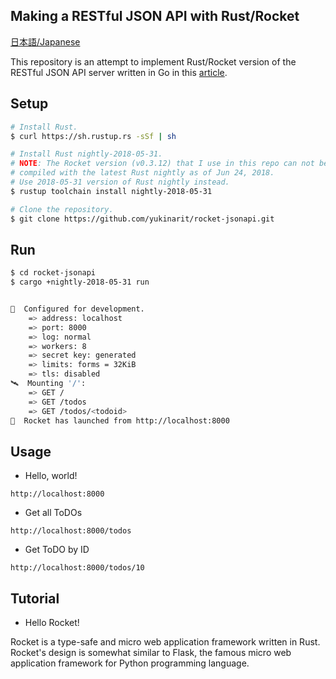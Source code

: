 Making a RESTful JSON API with Rust/Rocket
------------------------------------------

[日本語/Japanese](README_ja.md)

This repository is an attempt to implement Rust/Rocket version
of the RESTful JSON API server written in Go in this
[article](https://blog.miguelgrinberg.com/post/designing-a-restful-api-with-python-and-flask).


Setup
-----

```Bash
# Install Rust.
$ curl https://sh.rustup.rs -sSf | sh

# Install Rust nightly-2018-05-31.
# NOTE: The Rocket version (v0.3.12) that I use in this repo can not be
# compiled with the latest Rust nightly as of Jun 24, 2018.
# Use 2018-05-31 version of Rust nightly instead.
$ rustup toolchain install nightly-2018-05-31

# Clone the repository.
$ git clone https://github.com/yukinarit/rocket-jsonapi.git
```


Run
---

```Bash
$ cd rocket-jsonapi
$ cargo +nightly-2018-05-31 run


🔧  Configured for development.
    => address: localhost
    => port: 8000
    => log: normal
    => workers: 8
    => secret key: generated
    => limits: forms = 32KiB
    => tls: disabled
🛰  Mounting '/':
    => GET /
    => GET /todos
    => GET /todos/<todoid>
🚀  Rocket has launched from http://localhost:8000
```


Usage
-----

* Hello, world!
```
http://localhost:8000
```

* Get all ToDOs
```
http://localhost:8000/todos
```

* Get ToDO by ID
```
http://localhost:8000/todos/10
```


Tutorial
--------

* Hello Rocket!

Rocket is a type-safe and micro web application framework written in Rust. Rocket's design is somewhat similar to Flask, the famous micro web application framework for Python programming language.
